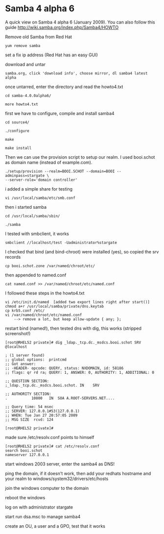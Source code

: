 # Samba 4 alpha 6

A quick view on Samba 4 alpha 6 (January 2009). You can also follow this
guide http://wiki.samba.org/index.php/Samba4/HOWTO

Remove old Samba from Red Hat

    yum remove samba

set a fix ip address (Red Hat has an easy GUI)

download and untar

    samba.org, click 'download info', choose mirror, dl samba4 latest alpha

once untarred, enter the directory and read the howto4.txt

    cd samba-4.0.0alpha6/

    more howto4.txt

first we have to configure, compile and install samba4

    cd source4/

    ./configure

    make

    make install

Then we can use the provision script to setup our realm. I used
booi.schot as domain name (instead of example.com).

    ./setup/provision --realm=BOOI.SCHOT --domain=BOOI --adminpass=stargate \
    --server-role='domain controller'
        

i added a simple share for testing

    vi /usr/local/samba/etc/smb.conf

then i started samba

    cd /usr/local/samba/sbin/

    ./samba

I tested with smbclient, it works

    smbclient //localhost/test -Uadministrator%stargate

I checked that bind (and bind-chroot) were installed (yes), so copied
the srv records

    cp booi.schot.zone /var/named/chroot/etc/

then appended to named.conf

    cat named.conf >> /var/named/chroot/etc/named.conf

I followed these steps in the howto4.txt

    vi /etc/init.d/named  [added two export lines right after start()]
    chmod a+r /usr/local/samba/private/dns.keytab 
    cp krb5.conf /etc/
    vi /var/named/chroot/etc/named.conf
        --> remove a lot, but keep allow-update { any; };
        

restart bind (named!), then tested dns with dig, this works (stripped
screenshot!)

    [root@RHEL52 private]# dig _ldap._tcp.dc._msdcs.booi.schot SRV @localhost

    ; (1 server found)
    ;; global options:  printcmd
    ;; Got answer:
    ;; -HEADER- opcode: QUERY, status: NXDOMAIN, id: 58186
    ;; flags: qr rd ra; QUERY: 1, ANSWER: 0, AUTHORITY: 1, ADDITIONAL: 0

    ;; QUESTION SECTION:
    ;_ldap._tcp.dc._msdcs.booi.schot. IN    SRV

    ;; AUTHORITY SECTION:
    .           10800   IN  SOA A.ROOT-SERVERS.NET....

    ;; Query time: 54 msec
    ;; SERVER: 127.0.0.1#53(127.0.0.1)
    ;; WHEN: Tue Jan 27 20:57:05 2009
    ;; MSG SIZE  rcvd: 124

    [root@RHEL52 private]# 
        

made sure /etc/resolv.conf points to himself

    [root@RHEL52 private]# cat /etc/resolv.conf
    search booi.schot
    nameserver 127.0.0.1
        

start windows 2003 server, enter the samba4 as DNS!

ping the domain, if it doesn\'t work, then add your redhats hostname and
your realm to windows/system32/drivers/etc/hosts

join the windows computer to the domain

reboot the windows

log on with administrator stargate

start run dsa.msc to manage samba4

create an OU, a user and a GPO, test that it works
